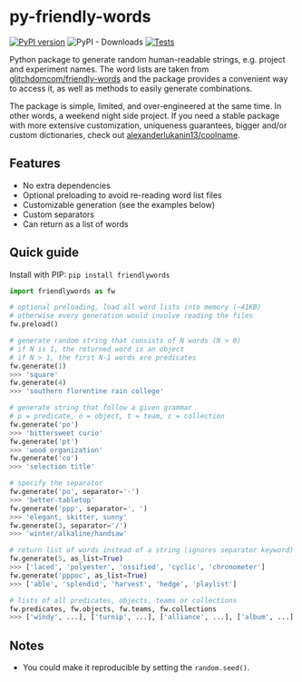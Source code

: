 # py-friendly-words
[![PyPI version](https://badge.fury.io/py/friendlywords.svg)](https://badge.fury.io/py/friendlywords)
![PyPI - Downloads](https://img.shields.io/pypi/dm/friendlywords)
[![Tests](https://github.com/the-lay/py-friendly-words/actions/workflows/test.yml/badge.svg)](https://github.com/the-lay/py-friendly-words/actions/workflows/test.yml)

Python package to generate random human-readable strings, e.g. project and experiment names.
The word lists are taken from
[glitchdomcom/friendly-words](https://github.com/glitchdotcom/friendly-words) and the package provides
a convenient way to access it, as well as methods to easily generate combinations.

The package is simple, limited, and over-engineered at the same time.
In other words, a weekend night side project.
If you need a stable package with more extensive customization, uniqueness guarantees,
bigger and/or custom dictionaries, check out
[alexanderlukanin13/coolname](https://github.com/alexanderlukanin13/coolname).

Features
--------
- No extra dependencies
- Optional preloading to avoid re-reading word list files
- Customizable generation (see the examples below)
- Custom separators
- Can return as a list of words

Quick guide
-----------
Install with PIP: `pip install friendlywords`

```python
import friendlywords as fw

# optional preloading, load all word lists into memory (~41KB)
# otherwise every generation would involve reading the files
fw.preload()

# generate random string that consists of N words (N > 0)
# if N is 1, the returned word is an object
# if N > 1, the first N-1 words are predicates
fw.generate(1)
>>> 'square'
fw.generate(4)
>>> 'southern florentine rain college'

# generate string that follow a given grammar
# p = predicate, o = object, t = team, c = collection
fw.generate('po')
>>> 'bittersweet curio'
fw.generate('pt')
>>> 'wood organization'
fw.generate('co')
>>> 'selection title'

# specify the separator
fw.generate('po', separator='-')
>>> 'better-tabletop'
fw.generate('ppp', separator=', ')
>>> 'elegant, skitter, sunny'
fw.generate(3, separator='/')
>>> 'winter/alkaline/handsaw' 

# return list of words instead of a string (ignores separator keyword)
fw.generate(5, as_list=True)
>>> ['laced', 'polyester', 'ossified', 'cyclic', 'chronometer']
fw.generate('pppoc', as_list=True)
>>> ['able', 'splendid', 'harvest', 'hedge', 'playlist']

# lists of all predicates, objects, teams or collections
fw.predicates, fw.objects, fw.teams, fw.collections
>>> ['windy', ...], ['turnip', ...], ['alliance', ...], ['album', ...]
```

Notes
-----
- You could make it reproducible by setting the `random.seed()`.
